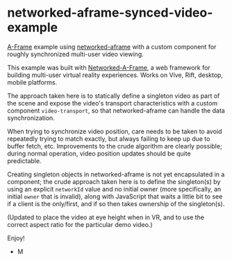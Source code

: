 # networked-aframe-synced-video-example

[A-Frame](https://aframe.io) example using [networked-aframe](https://github.com/networked-aframe/networked-aframe) with a custom component for roughly synchronized multi-user video viewing.

This example was built with [Networked-A-Frame](https://github.com/networked-aframe/networked-aframe), a web framework for building multi-user virtual reality experiences. Works on Vive, Rift, desktop, mobile platforms.

The approach taken here is to statically define a singleton video as part of the scene and expose the video's transport characteristics with a custom component `video-transport`, so that networked-aframe can handle the data synchronization.

When trying to synchronize video position, care needs to be taken to avoid repeatedly trying to match exactly, but always failing to keep up due to buffer fetch, etc.  Improvements to the crude algorithm are clearly possible; during normal operation, video position updates should be quite predictable.

Creating singleton objects in networked-aframe is not yet encapsulated in a component; the crude approach taken here is to define the singleton(s) by using an explicit `networkId` value and no initial owner (more specifically, an initial `owner` that is invalid), along with JavaScript that waits a little bit to see if a client is the only/first, and if so then takes ownership of the singleton(s).

(Updated to place the video at eye height when in VR, and to use the correct aspect ratio for the particular demo video.)

Enjoy!
- M